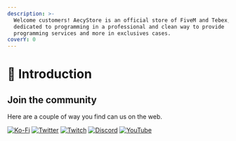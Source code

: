 ```yaml
---
description: >-
  Welcome customers! AecyStore is an official store of FiveM and Tebex, which is
  dedicated to programming in a professional and clean way to provide
  programming services and more in exclusives cases.
coverY: 0
---
```


# 👋 Introduction

## Join the community

Here are a couple of way you find can us on the web.

[![Ko-Fi](https://img.shields.io/badge/Ko--fi-F16061?style=for-the-badge\&logo=ko-fi\&logoColor=white)](https://ko-fi.com/aecym) [![Twitter](https://img.shields.io/badge/Twitter-%231DA1F2.svg?style=for-the-badge\&logo=Twitter\&logoColor=white)](https://twitter.com/aecymv) [![Twitch](https://img.shields.io/badge/Twitch-%239146FF.svg?style=for-the-badge\&logo=Twitch\&logoColor=white)](https://www.twitch.tv/aecym) [![Discord](https://img.shields.io/badge/Discord-%237289DA.svg?style=for-the-badge\&logo=discord\&logoColor=white)](https://discord.gg/SKcqfYnj3W) [![YouTube](https://img.shields.io/badge/YouTube-%23FF0000.svg?style=for-the-badge\&logo=YouTube\&logoColor=white)](https://www.youtube.com/@Aecy)

